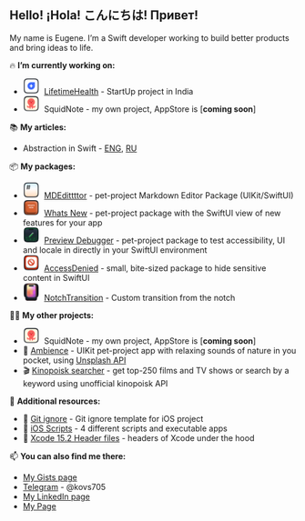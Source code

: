 ## Hello! ¡Hola! こんにちは! Привет!

My name is Eugene. I’m a Swift developer working to build better products and bring ideas to life.

🔥 **I’m currently working on:**
 - <img src="Resources/LifetimeHealth.png" alt="Lifetime Health" width="28" style="vertical-align:center; margin-right:5px;"> [LifetimeHealth](https://lifetimehealth.in) - StartUp project in India
 - <img src="Resources/SquidNote.png" alt="SquidNote Application" width="28" style="vertical-align:center; margin-right:5px;"> SquidNote - my own project, AppStore is [**coming soon**]

📚 **My articles:**
 - Abstraction in Swift - [ENG](https://dev.to/kovs705/abstraction-in-swift-a-comparative-look-at-kotlin-and-swift-4ole), [RU](https://habr.com/ru/articles/782834/)

📦 **My packages:**
 - <img src="Resources/MDEdittttor.png" alt="MDEdittttor Library" width="28" style="vertical-align:center; margin-right:5px;"> [MDEdittttor](https://github.com/kovs705/MDEdittttor) - pet-project Markdown Editor Package (UIKit/SwiftUI)
 - <img src="Resources/What's New.png" alt="What's New Library" width="28" style="vertical-align:center; margin-right:5px;"> [Whats New](https://github.com/kovs705/WhatsNewPack) - pet-project package with the SwiftUI view of new features for your app
 - <img src="Resources/Preview Debugger.png" alt="Preview Debugger Library" width="28" style="vertical-align:center; margin-right:5px;"> [Preview Debugger](https://github.com/kovs705/PreviewDebugger) - pet-project package to test accessibility, UI and locale in directly in your SwiftUI environment
 - <img src="Resources/AccessDenied.png" alt="Access Denied Library" width="28" style="vertical-align:center; margin-right:5px;"> [AccessDenied](https://github.com/kovs705/AccessDenied) - small, bite-sized package to hide sensitive content in SwiftUI
 - <img src="Resources/NotchTransition.png" alt="NotchTransition Library" width="28" style="vertical-align:center; margin-right:5px;"> [NotchTransition](https://github.com/kovs705/NotchTransition) - Custom transition from the notch

🙋‍♂️ **My other projects:**
 - <img src="Resources/SquidNote.png" alt="SquidNote Application" width="28" style="vertical-align:center; margin-right:5px;"> SquidNote - my own project, AppStore is [**coming soon**]
 - 🌿 [Ambience](https://github.com/kovs705/Ambience) - UIKit pet-project app with relaxing sounds of nature in you pocket, using [Unsplash API](https://unsplash.com/developers)
 - 🎬 [Kinopoisk searcher](https://github.com/kovs705/Reshenie-Test) - get top-250 films and TV shows or search by a keyword using unofficial kinopoisk API

🧐 **Additional resources:**
 - 📁 [Git ignore](https://github.com/kovs705/KMP-git-ignore) - Git ignore template for iOS project
 - 💼 [iOS Scripts](https://github.com/kovs705/iOSScripts) - 4 different scripts and executable apps
 - 🔨 [Xcode 15.2 Header files](https://github.com/kovs705/Xcode15-RuntimeHeaders) - headers of Xcode under the hood

📫 **You can also find me there:**
 - [My Gists page](https://gist.github.com/kovs705)
 - [Telegram](https://t.me/kovs705) - @kovs705
 - [My LinkedIn page](https://www.linkedin.com/in/kovs705/)
 - [My Page](https://kovs705.github.io/PVresume/)
